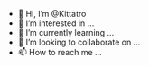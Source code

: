 - 👋 Hi, I’m @Kittatro
- 👀 I’m interested in ...
- 🌱 I’m currently learning ...
- 💞️ I’m looking to collaborate on ...
- 📫 How to reach me ...

<!---
Kittatro/Kittatro is a ✨ special ✨ repository because its `README.md` (this file) appears on your GitHub profile.
You can click the Preview link to take a look at your changes.
--->
